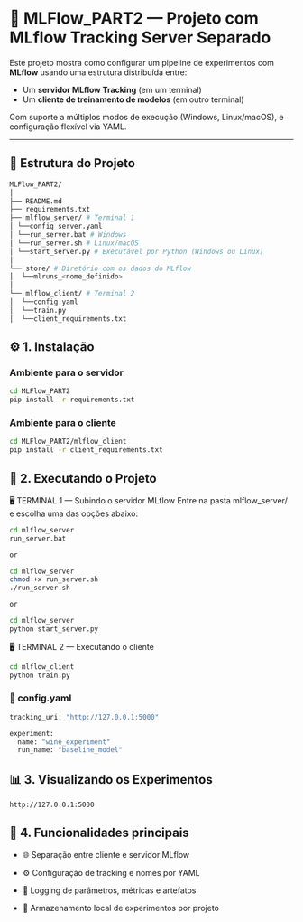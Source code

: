 # 🚀 MLFlow_PART2 — Projeto com MLflow Tracking Server Separado

Este projeto mostra como configurar um pipeline de experimentos com **MLflow** usando uma estrutura distribuída entre:

- Um **servidor MLflow Tracking** (em um terminal)
- Um **cliente de treinamento de modelos** (em outro terminal)

Com suporte a múltiplos modos de execução (Windows, Linux/macOS), e configuração flexível via YAML.

---

## 📁 Estrutura do Projeto
```bash
MLFlow_PART2/ 
│ 
├── README.md 
├── requirements.txt 
├── mlflow_server/ # Terminal 1 
│ └──config_server.yaml
│ └──run_server.bat # Windows
│ └──run_server.sh # Linux/macOS
│ └──start_server.py # Executável por Python (Windows ou Linux) 
│ 
└── store/ # Diretório com os dados do MLflow 
│  └──mlruns_<nome_definido> 
│ 
└── mlflow_client/ # Terminal 2
│  └──config.yaml  
│  └──train.py 
│  └──client_requirements.txt  
```

## ⚙️ 1. Instalação

### Ambiente para o servidor

```bash
cd MLFlow_PART2
pip install -r requirements.txt
```

### Ambiente para o cliente
```bash
cd MLFlow_PART2/mlflow_client
pip install -r client_requirements.txt
```
## 🚀 2. Executando o Projeto

🖥️ TERMINAL 1 — Subindo o servidor MLflow
Entre na pasta mlflow_server/ e escolha uma das opções abaixo:
```bash
cd mlflow_server
run_server.bat

or

cd mlflow_server
chmod +x run_server.sh
./run_server.sh

or

cd mlflow_server
python start_server.py
```

🖥️ TERMINAL 2 — Executando o cliente
```bash
cd mlflow_client
python train.py
```

### 📄 config.yaml
```bash
tracking_uri: "http://127.0.0.1:5000"

experiment:
  name: "wine_experiment"
  run_name: "baseline_model"
```

## 📊 3. Visualizando os Experimentos
```bash
http://127.0.0.1:5000
```

## 🧠 4. Funcionalidades principais

* 🌐 Separação entre cliente e servidor MLflow

* ⚙️ Configuração de tracking e nomes por YAML

* 📌 Logging de parâmetros, métricas e artefatos

* 💾 Armazenamento local de experimentos por projeto